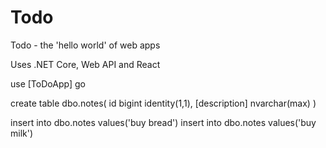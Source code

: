 # Todo
Todo - the 'hello world' of web apps

Uses .NET Core, Web API and React

use [ToDoApp]
go


create table dbo.notes(
id bigint identity(1,1),
[description] nvarchar(max)
)


insert into dbo.notes values('buy bread')
insert into dbo.notes values('buy milk')
